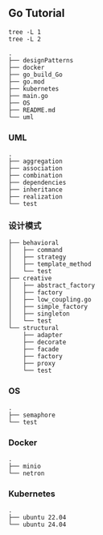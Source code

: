 ## Go Tutorial
```
tree -L 1
tree -L 2
```
```
.
├── designPatterns
├── docker
├── go_build_Go
├── go.mod
├── kubernetes
├── main.go
├── OS
├── README.md
└── uml
```

### UML
```
.
├── aggregation
├── association
├── combination
├── dependencies
├── inheritance
├── realization
└── test
```

### 设计模式
```
├── behavioral
│   ├── command
│   ├── strategy
│   ├── template_method
│   └── test
├── creative
│   ├── abstract_factory
│   ├── factory
│   ├── low_coupling.go
│   ├── simple_factory
│   ├── singleton
│   └── test
└── structural
    ├── adapter
    ├── decorate
    ├── facade
    ├── factory
    ├── proxy
    └── test
```

### OS
```
.
├── semaphore
└── test
```

### Docker
```
.
├── minio
└── netron
```

### Kubernetes
```
.
├── ubuntu 22.04
└── ubuntu 24.04
```

